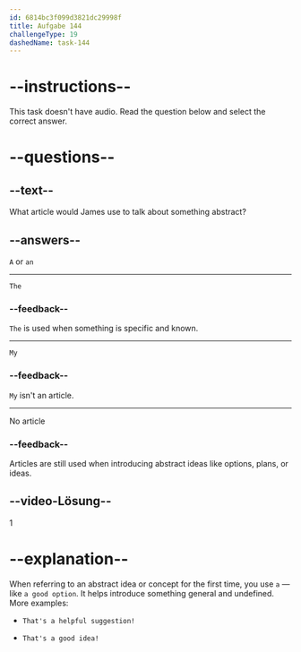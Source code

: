 ```yaml
---
id: 6814bc3f099d3821dc29998f
title: Aufgabe 144
challengeType: 19
dashedName: task-144
---
```


# --instructions--

This task doesn't have audio. Read the question below and select the correct answer.

# --questions--

## --text--

What article would James use to talk about something abstract?

## --answers--

`A` or `an`

---

`The`

### --feedback--

`The` is used when something is specific and known.

---

`My`

### --feedback--

`My` isn't an article.

---

No article

### --feedback--

Articles are still used when introducing abstract ideas like options, plans, or ideas.

## --video-Lösung--

1

# --explanation--

When referring to an abstract idea or concept for the first time, you use `a` — like `a good option`. It helps introduce something general and undefined. More examples:

- `That's a helpful suggestion!`

- `That's a good idea!`
